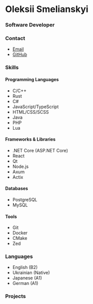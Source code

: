 # Oleksii Smelianskyi
### Software Developer

### Contact
- [Email](mailto:akzestia@gmail.com)
- [GitHub](https://github.com/Akzestia)

### Skills

#### Programming Languages
- C/C++
- Rust
- C#
- JavaScript/TypeScript
- HTML/CSS/SCSS
- Java
- PHP
- Lua

#### Frameworks & Libraries
- .NET Core (ASP.NET Core)
- React
- Qt
- Node.js
- Axum
- Actix

#### Databases
- PostgreSQL
- MySQL

#### Tools
- Git
- Docker
- CMake
- Zed

### Languages
- English (B2)
- Ukrainian (Native)
- Japanese (A1)
- German (A1)

### Projects
